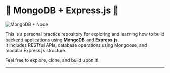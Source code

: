 # 🌿 MongoDB + Express.js 🚀

![MongoDB + Node](https://miro.medium.com/v2/resize:fit:1100/format:webp/1*ykOfamaF9x7VbIf29mQC-Q.png)

This is a personal practice repository for exploring and learning how to build backend applications using **MongoDB** and **Express.js**.  
It includes RESTful APIs, database operations using Mongoose, and modular Express.js structure.

Feel free to explore, clone, and build upon it!

---
